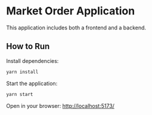 # Market Order Application

This application includes both a frontend and a backend.

## How to Run

Install dependencies:
```bash
yarn install
```

Start the application:
```bash
yarn start
```

Open in your browser:
[http://localhost:5173/](http://localhost:5173/)
